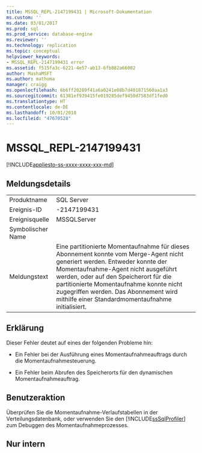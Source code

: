 ```yaml
---
title: MSSQL_REPL-2147199431 | Microsoft-Dokumentation
ms.custom: ''
ms.date: 03/01/2017
ms.prod: sql
ms.prod_service: database-engine
ms.reviewer: ''
ms.technology: replication
ms.topic: conceptual
helpviewer_keywords:
- MSSQL_REPL-2147199431 error
ms.assetid: f515fa3c-6221-4e57-ab13-6fb882a66002
author: MashaMSFT
ms.author: mathoma
manager: craigg
ms.openlocfilehash: 6b6ff20289f41a6a0241e08b7d401871560aa1a3
ms.sourcegitcommit: 61381ef939415fe019285def9450d7583df1fed0
ms.translationtype: HT
ms.contentlocale: de-DE
ms.lasthandoff: 10/01/2018
ms.locfileid: "47670528"
---
```

# <a name="mssqlrepl-2147199431"></a>MSSQL_REPL-2147199431
[!INCLUDE[appliesto-ss-xxxx-xxxx-xxx-md](../../includes/appliesto-ss-xxxx-xxxx-xxx-md.md)]
    
## <a name="message-details"></a>Meldungsdetails  
  
|||  
|-|-|  
|Produktname|SQL Server|  
|Ereignis-ID|-2147199431|  
|Ereignisquelle|MSSQLServer|  
|Symbolischer Name||  
|Meldungstext|Eine partitionierte Momentaufnahme für dieses Abonnement konnte vom Merge-Agent nicht generiert werden. Entweder konnte der Momentaufnahme-Agent nicht ausgeführt werden, oder auf den Speicherort für die partitionierte Momentaufnahme konnte nicht zugegriffen werden. Das Abonnement wird mithilfe einer Standardmomentaufnahme initialisiert.|  
  
## <a name="explanation"></a>Erklärung  
 Dieser Fehler deutet auf eines der folgenden Probleme hin:  
  
-   Ein Fehler bei der Ausführung eines Momentaufnahmeauftrags durch die Momentaufnahmesteuerung.  
  
-   Ein Fehler beim Abrufen des Speicherorts für den dynamischen Momentaufnahmeauftrag.  
  
## <a name="user-action"></a>Benutzeraktion  
 Überprüfen Sie die Momentaufnahme-Verlaufstabellen in der Verteilungsdatenbank, oder verwenden Sie den [!INCLUDE[ssSqlProfiler](../../includes/sssqlprofiler-md.md)] zum Debuggen des Momentaufnahmeprozesses.  
  
## <a name="internal-only"></a>Nur intern  
  
